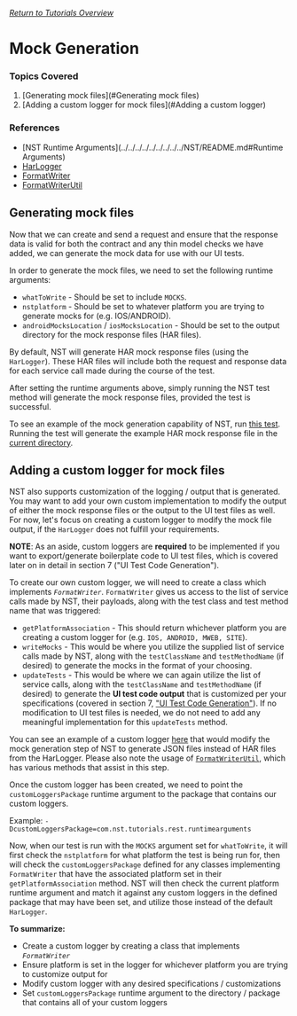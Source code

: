 [_Return to Tutorials Overview_](../../../../../../../../README.md)

# Mock Generation

### Topics Covered

1. [Generating mock files](#Generating mock files)
2. [Adding a custom logger for mock files](#Adding a custom logger)

### References
- [NST Runtime Arguments](../../../../../../../../../NST/README.md#Runtime Arguments)
- [HarLogger](../../../../../../../../../NST/src/main/java/com/ebay/service/logger/platforms/HarLogger.java)
- [FormatWriter](../../../../../../../../../NST/src/main/java/com/ebay/service/logger/FormatWriter.java)
- [FormatWriterUtil](../../../../../../../../../NST/src/main/java/com/ebay/service/logger/FormatWriterUtil.java)

## Generating mock files
Now that we can create and send a request and ensure that the response data is valid for both the contract and any thin model checks we have added, we can generate the mock data for use with our UI tests.

In order to generate the mock files, we need to set the following runtime arguments:

- `whatToWrite` - Should be set to include `MOCKS`.
- `nstplatform` - Should be set to whatever platform you are trying to generate mocks for (e.g. IOS/ANDROID).
- `androidMocksLocation` / `iosMocksLocation` - Should be set to the output directory for the mock response files (HAR files).

By default, NST will generate HAR mock response files (using the `HarLogger`). These HAR files will include both the request and response data for each service call made during the course of the test.

After setting the runtime arguments above, simply running the NST test method will generate the mock response files, provided the test is successful.

To see an example of the mock generation capability of NST, run [this test](src/test/java/MockGenerationTest.java). Running the test will generate the example HAR mock response file in the [current directory](./).

## Adding a custom logger for mock files

NST also supports customization of the logging / output that is generated. You may want to add your own custom implementation to modify the output of either the mock response files or the output to the UI test files as well. For now, let's focus on creating a custom logger to modify the mock file output, if the `HarLogger` does not fulfill your requirements.

**NOTE**: As an aside, custom loggers are **required** to be implemented if you want to export/generate boilerplate code to UI test files, which is covered later on in detail in section 7 ("UI Test Code Generation").

To create our own custom logger, we will need to create a class which implements *`FormatWriter`*. `FormatWriter` gives us access to the list of service calls made by NST, their payloads, along with the test class and test method name that was triggered:

- `getPlatformAssociation` - This should return whichever platform you are creating a custom logger for (e.g. `IOS, ANDROID, MWEB, SITE`).
- `writeMocks` - This would be where you utilize the supplied list of service calls made by NST, along with the `testClassName` and `testMethodName` (if desired) to generate the mocks in the format of your choosing.
- `updateTests` - This would be where we can again utilize the list of service calls, along with the `testClassName` and `testMethodName` (if desired) to generate the **UI test code output** that is customized per your specifications (covered in section 7, ["UI Test Code Generation"](../uitestcodegeneration/README.md)). If no modification to UI test files is needed, we do not need to add any meaningful implementation for this `updateTests` method.

You can see an example of a custom logger [here](src/test/java/MockGenerationCustomFormatWriter.java) that would modify the mock generation step of NST to generate JSON files instead of HAR files from the HarLogger. Please also note the usage of [`FormatWriterUtil`](../../../../../../../../../NST/src/main/java/com/ebay/service/logger/FormatWriterUtil.java), which has various methods that assist in this step. 

Once the custom logger has been created, we need to point the `customLoggersPackage` runtime argument to the package that contains our custom loggers.

Example: `-DcustomLoggersPackage=com.nst.tutorials.rest.runtimearguments`

Now, when our test is run with the `MOCKS` argument set for `whatToWrite`, it will first check the `nstplatform` for what platform the test is being run for, then will check the `customLoggersPackage` defined for any classes implementing `FormatWriter` that have the associated platform set in their `getPlatformAssociation` method.
NST will then check the current platform runtime argument and match it against any custom loggers in the defined package that may have been set, and utilize those instead of the default `HarLogger`.

**To summarize:**

- Create a custom logger by creating a class that implements *`FormatWriter`*
- Ensure platform is set in the logger for whichever platform you are trying to customize output for
- Modify custom logger with any desired specifications / customizations
- Set `customLoggersPackage` runtime argument to the directory / package that contains all of your custom loggers